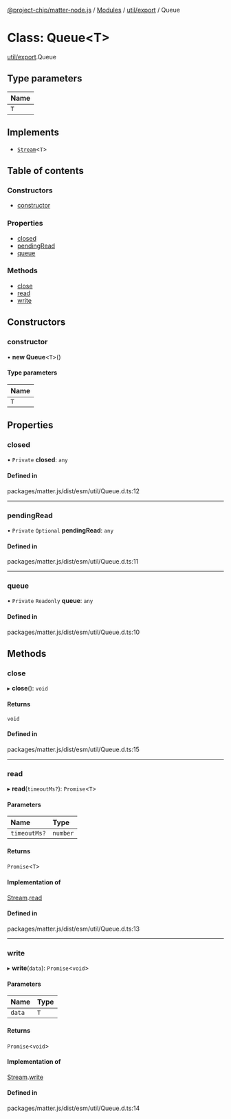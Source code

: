 [@project-chip/matter-node.js](../README.md) / [Modules](../modules.md) / [util/export](../modules/util_export.md) / Queue

# Class: Queue<T\>

[util/export](../modules/util_export.md).Queue

## Type parameters

| Name |
| :------ |
| `T` |

## Implements

- [`Stream`](../interfaces/util_export.Stream.md)<`T`\>

## Table of contents

### Constructors

- [constructor](util_export.Queue.md#constructor)

### Properties

- [closed](util_export.Queue.md#closed)
- [pendingRead](util_export.Queue.md#pendingread)
- [queue](util_export.Queue.md#queue)

### Methods

- [close](util_export.Queue.md#close)
- [read](util_export.Queue.md#read)
- [write](util_export.Queue.md#write)

## Constructors

### constructor

• **new Queue**<`T`\>()

#### Type parameters

| Name |
| :------ |
| `T` |

## Properties

### closed

• `Private` **closed**: `any`

#### Defined in

packages/matter.js/dist/esm/util/Queue.d.ts:12

___

### pendingRead

• `Private` `Optional` **pendingRead**: `any`

#### Defined in

packages/matter.js/dist/esm/util/Queue.d.ts:11

___

### queue

• `Private` `Readonly` **queue**: `any`

#### Defined in

packages/matter.js/dist/esm/util/Queue.d.ts:10

## Methods

### close

▸ **close**(): `void`

#### Returns

`void`

#### Defined in

packages/matter.js/dist/esm/util/Queue.d.ts:15

___

### read

▸ **read**(`timeoutMs?`): `Promise`<`T`\>

#### Parameters

| Name | Type |
| :------ | :------ |
| `timeoutMs?` | `number` |

#### Returns

`Promise`<`T`\>

#### Implementation of

[Stream](../interfaces/util_export.Stream.md).[read](../interfaces/util_export.Stream.md#read)

#### Defined in

packages/matter.js/dist/esm/util/Queue.d.ts:13

___

### write

▸ **write**(`data`): `Promise`<`void`\>

#### Parameters

| Name | Type |
| :------ | :------ |
| `data` | `T` |

#### Returns

`Promise`<`void`\>

#### Implementation of

[Stream](../interfaces/util_export.Stream.md).[write](../interfaces/util_export.Stream.md#write)

#### Defined in

packages/matter.js/dist/esm/util/Queue.d.ts:14
